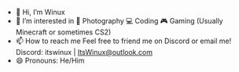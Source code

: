 - 👋 Hi, I’m Winux
- 👀 I’m interested in
📸 Photography
💻 Coding
🎮 Gaming (Usually Minecraft or sometimes CS2)
- 📫 How to reach me
Feel free to friend me on Discord or email me!
Discord: itswinux | ItsWinux@outlook.com
- 😄 Pronouns: He/Him
<!---
- ⚡ Fun fact: ...
--->
<!---
ItsWinuxYT/ItsWinuxYT is a ✨ special ✨ repository because its `README.md` (this file) appears on your GitHub profile.
You can click the Preview link to take a look at your changes.
--->
